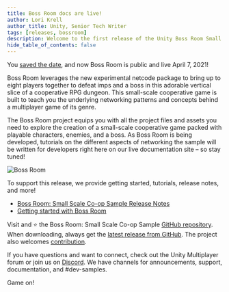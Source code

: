 ```yaml
---
title: Boss Room docs are live!
author: Lori Krell
author_title: Unity, Senior Tech Writer
tags: [releases, bossroom]
description: Welcome to the first release of the Unity Boss Room Small Scale Co-op Sample documentation content. Learn more about Unity MLAPI through the sample co-op Boss Room game and project.
hide_table_of_contents: false
---
```


You [saved the date](https://unity.com/demos/small-scale-coop-sample), and now Boss Room is public and live April 7, 2021!

Boss Room leverages the new experimental netcode package to bring up to eight players together to defeat imps and a boss in this adorable vertical slice of a cooperative RPG dungeon. This small-scale cooperative game is built to teach you the underlying networking patterns and concepts behind a multiplayer game of its genre. 

The Boss Room project equips you with all the project files and assets you need to explore the creation of a small-scale cooperative game packed with playable characters, enemies, and a boss. As Boss Room is being developed, tutorials on the different aspects of networking the sample will be written for developers right here on our live documentation site – so stay tuned!

![Boss Room](/img/blog/boss-room.png)

To support this release, we provide getting started, tutorials, release notes, and more!

* [Boss Room: Small Scale Co-op Sample Release Notes](/releases/introduction) 
* [Getting started with Boss Room](/docs/learn/bossroom)

Visit and ⭐️ the Boss Room: Small Scale Co-op Sample [GitHub repository](https://github.com/Unity-Technologies/com.unity.multiplayer.samples.coop/releases/latest). When downloading, always get the [latest release from GitHub](https://github.com/Unity-Technologies/com.unity.multiplayer.samples.coop/releases/latest). The project also welcomes [contribution](https://github.com/Unity-Technologies/com.unity.multiplayer.samples.coop/blob/master/CONTRIBUTING.md).

If you have questions and want to connect, check out the Unity Multiplayer forum or join us on [Discord](https://discord.gg/buMxnnPvTb). We have channels for announcements, support, documentation, and #dev-samples.

Game on!
